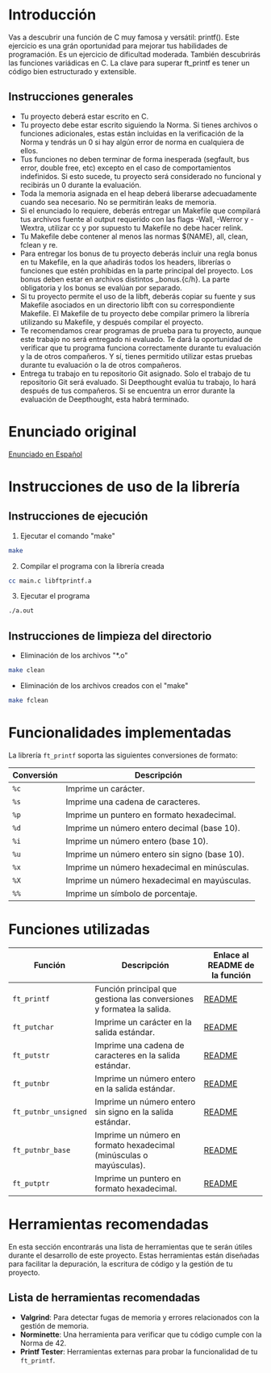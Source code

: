# Introducción

Vas a descubrir una función de C muy famosa y versátil: printf(). Este ejercicio es
una grán oportunidad para mejorar tus habilidades de programación. Es un ejercicio de
dificultad moderada.
También descubrirás las funciones variádicas en C.
La clave para superar ft_printf es tener un código bien estructurado y extensible.

## Instrucciones generales

- Tu proyecto deberá estar escrito en C.
- Tu proyecto debe estar escrito siguiendo la Norma. Si tienes archivos o funciones adicionales, estas están incluidas en la verificación de la Norma y tendrás un 0 si hay algún error de norma en cualquiera de ellos.
- Tus funciones no deben terminar de forma inesperada (segfault, bus error, double free, etc) excepto en el caso de comportamientos indefinidos. Si esto sucede, tu proyecto será considerado no funcional y recibirás un 0 durante la evaluación.
- Toda la memoria asignada en el heap deberá liberarse adecuadamente cuando sea necesario. No se permitirán leaks de memoria.
- Si el enunciado lo requiere, deberás entregar un Makefile que compilará tus archivos fuente al output requerido con las flags -Wall, -Werror y -Wextra, utilizar cc y por supuesto tu Makefile no debe hacer relink.
- Tu Makefile debe contener al menos las normas $(NAME), all, clean, fclean y re.
- Para entregar los bonus de tu proyecto deberás incluir una regla bonus en tu Makefile, en la que añadirás todos los headers, librerías o funciones que estén prohibidas en la parte principal del proyecto. Los bonus deben estar en archivos distintos _bonus.{c/h}. La parte obligatoria y los bonus se evalúan por separado.
- Si tu proyecto permite el uso de la libft, deberás copiar su fuente y sus Makefile asociados en un directorio libft con su correspondiente Makefile. El Makefile de tu proyecto debe compilar primero la librería utilizando su Makefile, y después compilar el proyecto.
- Te recomendamos crear programas de prueba para tu proyecto, aunque este trabajo no será entregado ni evaluado. Te dará la oportunidad de verificar que tu programa funciona correctamente durante tu evaluación y la de otros compañeros. Y sí, tienes permitido utilizar estas pruebas durante tu evaluación o la de otros compañeros.
- Entrega tu trabajo en tu repositorio Git asignado. Solo el trabajo de tu repositorio Git será evaluado. Si Deepthought evalúa tu trabajo, lo hará después de tus compañeros. Si se encuentra un error durante la evaluación de Deepthought, esta habrá terminado.

# Enunciado original
[Enunciado en Español](es.subject.pdf)

# Instrucciones de uso de la librería
## Instrucciones de ejecución

1. Ejecutar el comando "make"
```bash
make
```

2. Compilar el programa con la librería creada
```bash
cc main.c libftprintf.a
```

3. Ejecutar el programa
```bash
./a.out
```

## Instrucciones de limpieza del directorio

- Eliminación de los archivos "*.o"
```bash
make clean
```

- Eliminación de los archivos creados con el "make"
```bash
make fclean
```

# Funcionalidades implementadas

La librería `ft_printf` soporta las siguientes conversiones de formato:

| Conversión | Descripción                          			|
|------------|--------------------------------------------------|
| `%c`       | Imprime un carácter.                				|
| `%s`       | Imprime una cadena de caracteres.   				|
| `%p`       | Imprime un puntero en formato hexadecimal. 		|
| `%d`       | Imprime un número entero decimal (base 10). 		|
| `%i`       | Imprime un número entero (base 10). 				|
| `%u`       | Imprime un número entero sin signo (base 10). 	|
| `%x`       | Imprime un número hexadecimal en minúsculas. 	|
| `%X`       | Imprime un número hexadecimal en mayúsculas. 	|
| `%%`       | Imprime un símbolo de porcentaje.   				|

# Funciones utilizadas
| Función         		| Descripción                                                          	 | Enlace al README de la función		                    	|
|-----------------------|------------------------------------------------------------------------|--------------------------------------------------------------|
| `ft_printf`     		| Función principal que gestiona las conversiones y formatea la salida.  | [README](./readmes_de_funciones/ft_printf.md)      				|
| `ft_putchar`    		| Imprime un carácter en la salida estándar.                             | [README](./readmes_de_funciones/ft_putchar.md)    				|
| `ft_putstr`     		| Imprime una cadena de caracteres en la salida estándar.                | [README](./readmes_de_funciones/ft_putstr.md)      				|
| `ft_putnbr`     		| Imprime un número entero en la salida estándar.                        | [README](./readmes_de_funciones/ft_putnbr.md)      				|
| `ft_putnbr_unsigned`  | Imprime un número entero sin signo en la salida estándar.              | [README](./readmes_de_funciones/ft_putnbr_unsigned.md) |
| `ft_putnbr_base`      | Imprime un número en formato hexadecimal (minúsculas o mayúsculas).    | [README](./readmes_de_funciones/ft_putnbr_base.md) 		|
| `ft_putptr`     		| Imprime un puntero en formato hexadecimal.                             | [README](./readmes_de_funciones/ft_putptr.md)      				|

# Herramientas recomendadas
En esta sección encontrarás una lista de herramientas que te serán útiles durante el desarrollo de este proyecto. Estas herramientas están diseñadas para facilitar la depuración, la escritura de código y la gestión de tu proyecto.

## Lista de herramientas recomendadas

- **Valgrind**: Para detectar fugas de memoria y errores relacionados con la gestión de memoria.
- **Norminette**: Una herramienta para verificar que tu código cumple con la Norma de 42.
- **Printf Tester**: Herramientas externas para probar la funcionalidad de tu `ft_printf`.


